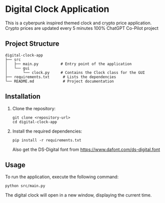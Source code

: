 # Digital Clock Application

This is a cyberpunk inspired themed clock and crypto price application. Crypto prices are updated every 5 minutes
100% ChatGPT Co-Pilot project

## Project Structure

```
digital-clock-app
├── src
│   ├── main.py          # Entry point of the application
│   └── gui
│       └── clock.py     # Contains the Clock class for the GUI
├── requirements.txt      # Lists the dependencies
└── README.md             # Project documentation
```

## Installation

1. Clone the repository:
   ```
   git clone <repository-url>
   cd digital-clock-app
   ```

2. Install the required dependencies:
   ```
   pip install -r requirements.txt
   ```
   Also get the DS-Digital font from https://www.dafont.com/ds-digital.font

## Usage

To run the application, execute the following command:
```
python src/main.py
```

The digital clock will open in a new window, displaying the current time.
